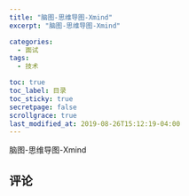 ```yaml
---
title: "脑图-思维导图-Xmind"
excerpt: "脑图-思维导图-Xmind"

categories:
  - 面试
tags:
  - 技术

toc: true
toc_label: 目录
toc_sticky: true
secretpage: false
scrollgrace: true
last_modified_at: 2019-08-26T15:12:19-04:00
---
```


脑图-思维导图-Xmind





## 评论




